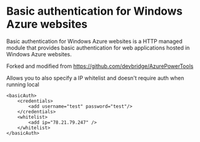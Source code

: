 # Basic authentication for Windows Azure websites
Basic authentication for Windows Azure websites is a HTTP managed module that provides basic authentication for web applications hosted in Windows Azure websites. 

Forked and modified from https://github.com/devbridge/AzurePowerTools

Allows you to also specify a IP whitelist and doesn't require auth when running local

    <basicAuth>
  		<credentials>
    		<add username="test" password="test"/>
  		</credentials>
  		<whitelist>
    		<add ip="78.21.79.247" />
  		</whitelist>
	</basicAuth>



